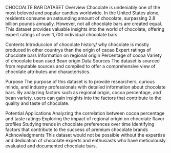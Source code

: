CHOCOALTE BAR DATASET
Overview
Chocolate is undeniably one of the most beloved and popular candies worldwide. 
In the United States alone, residents consume an astounding amount of chocolate, surpassing 2.8 billion pounds annually.
 However, not all chocolate bars are created equal. This dataset provides valuable insights into the world of chocolate, offering expert ratings of over 1,700 individual chocolate bars.

Contents
Introduccion of chocolate history/ why chocolate is mostly produced in other countrys than the origin of cacao
Expert ratings of chocolate bars
Information on regional origin
Percentage of cocoa
Variety of chocolate bean used
Bean origin
Data Sources
The dataset is sourced from reputable sources and compiled to offer a comprehensive view of chocolate attributes and characteristics.

Purpose
The purpose of this dataset is to provide researchers, curious minds, and industry professionals with detailed information about chocolate bars. 
By analyzing factors such as regional origin, cocoa percentage, and bean variety, users can gain insights into the factors that contribute to the quality and taste of chocolate.

Potential Applications
Analyzing the correlation between cocoa percentage and taste ratings
Exploring the impact of regional origin on chocolate flavor profiles
Studying trends in chocolate preferences over time
Identifying factors that contribute to the success of premium chocolate brands
Acknowledgments
This dataset would not be possible without the expertise and dedication of chocolate experts and enthusiasts who have meticulously evaluated and documented chocolate bars.

